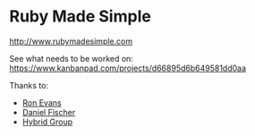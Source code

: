 Ruby Made Simple
========================

http://www.rubymadesimple.com

See what needs to be worked on: https://www.kanbanpad.com/projects/d66895d6b649581dd0aa


Thanks to:

* [Ron Evans](http://www.twitter.com/deadprogram)
* [Daniel Fischer](http://www.twitter.com/dfischer)
* [Hybrid Group](http://www.hybridgroup.com)
